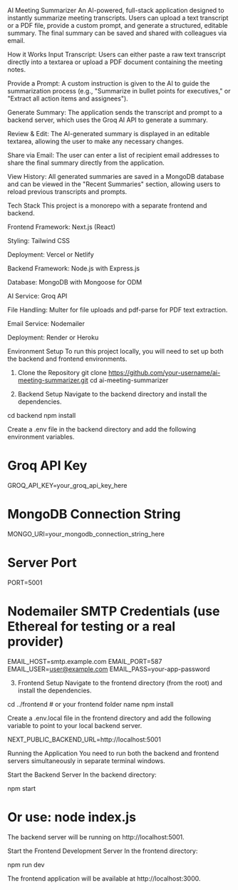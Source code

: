 AI Meeting Summarizer
An AI-powered, full-stack application designed to instantly summarize meeting transcripts. Users can upload a text transcript or a PDF file, provide a custom prompt, and generate a structured, editable summary. The final summary can be saved and shared with colleagues via email.



How it Works
Input Transcript: Users can either paste a raw text transcript directly into a textarea or upload a PDF document containing the meeting notes.

Provide a Prompt: A custom instruction is given to the AI to guide the summarization process (e.g., "Summarize in bullet points for executives," or "Extract all action items and assignees").

Generate Summary: The application sends the transcript and prompt to a backend server, which uses the Groq AI API to generate a summary.

Review & Edit: The AI-generated summary is displayed in an editable textarea, allowing the user to make any necessary changes.

Share via Email: The user can enter a list of recipient email addresses to share the final summary directly from the application.

View History: All generated summaries are saved in a MongoDB database and can be viewed in the "Recent Summaries" section, allowing users to reload previous transcripts and prompts.

Tech Stack
This project is a monorepo with a separate frontend and backend.

Frontend
Framework: Next.js (React)

Styling: Tailwind CSS

Deployment: Vercel or Netlify

Backend
Framework: Node.js with Express.js

Database: MongoDB with Mongoose for ODM

AI Service: Groq API

File Handling: Multer for file uploads and pdf-parse for PDF text extraction.

Email Service: Nodemailer

Deployment: Render or Heroku

Environment Setup
To run this project locally, you will need to set up both the backend and frontend environments.

1. Clone the Repository
git clone https://github.com/your-username/ai-meeting-summarizer.git
cd ai-meeting-summarizer

2. Backend Setup
Navigate to the backend directory and install the dependencies.

cd backend
npm install

Create a .env file in the backend directory and add the following environment variables.

# Groq API Key
GROQ_API_KEY=your_groq_api_key_here

# MongoDB Connection String
MONGO_URI=your_mongodb_connection_string_here

# Server Port
PORT=5001

# Nodemailer SMTP Credentials (use Ethereal for testing or a real provider)
EMAIL_HOST=smtp.example.com
EMAIL_PORT=587
EMAIL_USER=user@example.com
EMAIL_PASS=your-app-password

3. Frontend Setup
Navigate to the frontend directory (from the root) and install the dependencies.

cd ../frontend  # or your frontend folder name
npm install

Create a .env.local file in the frontend directory and add the following variable to point to your local backend server.

NEXT_PUBLIC_BACKEND_URL=http://localhost:5001

Running the Application
You need to run both the backend and frontend servers simultaneously in separate terminal windows.

Start the Backend Server
In the backend directory:

npm start 
# Or use: node index.js

The backend server will be running on http://localhost:5001.

Start the Frontend Development Server
In the frontend directory:

npm run dev

The frontend application will be available at http://localhost:3000.

